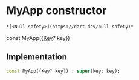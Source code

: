 


# MyApp constructor




    *[<Null safety>](https://dart.dev/null-safety)*


const
MyApp({[Key](https://api.flutter.dev/flutter/foundation/Key-class.html)? key})





## Implementation

```dart
const MyApp({Key? key}) : super(key: key);
```








